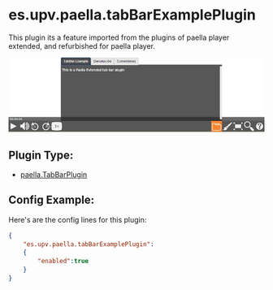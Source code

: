 # es.upv.paella.tabBarExamplePlugin

This plugin its a feature imported from the plugins of paella player extended, and refurbished for paella player.

![](images/tabBarExamplePlugin.jpg)

## Plugin Type:
- [paella.TabBarPlugin](../plugin_type.md)

## Config Example:

Here's are the config lines for this plugin:

```json
{
	"es.upv.paella.tabBarExamplePlugin":
	{
		"enabled":true
	}
}
```
